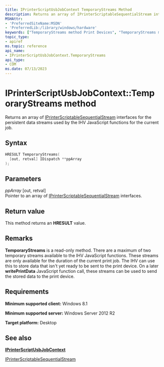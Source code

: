 ```yaml
---
title: IPrinterScriptUsbJobContext TemporaryStreams Method
description: Returns an array of IPrinterScriptableSequentialStream interfaces for the persistent data streams used by the IHV JavaScript functions for the current job.
MSHAttr:
- 'PreferredSiteName:MSDN'
- 'PreferredLib:/library/windows/hardware'
keywords: ["TemporaryStreams method Print Devices", "TemporaryStreams method Print Devices , IPrinterScriptUsbJobContext interface", "IPrinterScriptUsbJobContext interface Print Devices , TemporaryStreams method"]
topic_type:
- apiref
ms.topic: reference
api_name:
- IPrinterScriptUsbJobContext.TemporaryStreams
api_type:
- COM
ms.date: 07/13/2023
---
```


# IPrinterScriptUsbJobContext::TemporaryStreams method

Returns an array of [IPrinterScriptableSequentialStream](/windows-hardware/drivers/ddi/printerextension/nn-printerextension-iprinterscriptablesequentialstream) interfaces for the persistent data streams used by the IHV JavaScript functions for the current job.

## Syntax

```cpp
HRESULT TemporaryStreams(
  [out, retval] IDispatch **ppArray
);
```

## Parameters

*ppArray* \[out, retval\]  
Pointer to an array of [IPrinterScriptableSequentialStream](/windows-hardware/drivers/ddi/printerextension/nn-printerextension-iprinterscriptablesequentialstream) interfaces.

## Return value

This method returns an **HRESULT** value.

## Remarks

**TemporaryStreams** is a read-only method. There are a maximum of two temporary streams available to the IHV JavaScript functions. These streams are only available for the duration of the current print job. The IHV can use this to store data that isn't yet ready to be sent to the print device. On a later **writePrintData** JavaScript function call, these streams can be used to send the stored data to the print device.

## Requirements

**Minimum supported client:** Windows 8.1

**Minimum supported server:** Windows Server 2012 R2

**Target platform:** Desktop

## See also

[**IPrinterScriptUsbJobContext**](iprinterscriptusbjobcontext.md)

[IPrinterScriptableSequentialStream](/windows-hardware/drivers/ddi/printerextension/nn-printerextension-iprinterscriptablesequentialstream)
